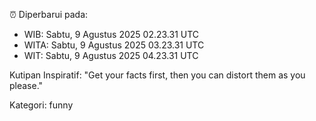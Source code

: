 ⏰ Diperbarui pada:
- WIB: Sabtu, 9 Agustus 2025 02.23.31 UTC
- WITA: Sabtu, 9 Agustus 2025 03.23.31 UTC
- WIT: Sabtu, 9 Agustus 2025 04.23.31 UTC

Kutipan Inspiratif:
"Get your facts first, then you can distort them as you please."


Kategori: funny

